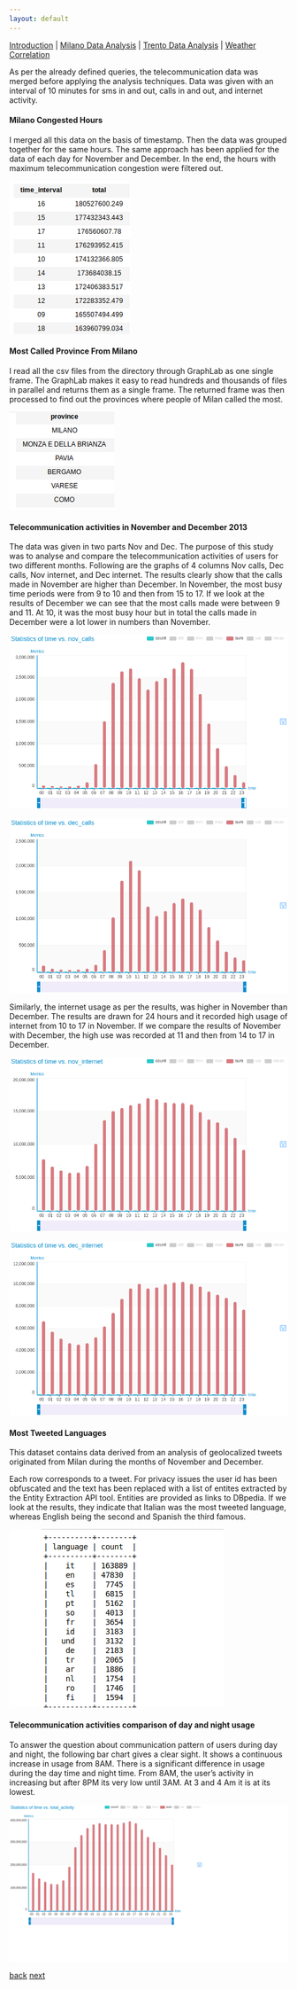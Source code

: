 ```yaml
---
layout: default
---
```


[Introduction](./../index.html) | [Milano Data Analysis](./../pages/milano.html) | [Trento Data Analysis](./../pages/trento.html) | [Weather Correlation](./../pages/correlation.html)

As per the already defined queries, the telecommunication data was merged before applying the analysis techniques. Data was given with an interval of 10 minutes for sms in and out, calls in and out, and internet activity.

#### Milano Congested Hours

I merged all this data on the basis of timestamp. Then the data was grouped together for the same hours. The same approach has been applied for the data of each day for November and December. In the end, the hours with maximum telecommunication congestion were filtered out. 

![Milano Cog Hours](./../assets/images/milano_cong_hours.png)


#### Most Called Province From Milano

I read all the csv files from the directory through GraphLab as one single frame. The GraphLab makes it easy to read hundreds and thousands of files in parallel and returns them as a single frame. The returned frame was then processed to find out the provinces where people of Milan called the most.

![Milano Prov](./../assets/images/provinces_milano.png)

#### Telecommunication activities in November and December 2013

The data was given in two parts Nov and Dec. The purpose of this study was to analyse and compare the telecommunication activities of users for two different months. Following are the graphs of 4 columns Nov calls, Dec calls, Nov internet, and Dec internet. The
results clearly show that the calls made in November are higher than December. In November, the most busy time periods were from 9 to 10 and then from 15 to 17. If we look at the results of December we can see that the most calls made were between 9 and 11. At 10, it was the most busy hour but in total the calls made in December were a lot lower in numbers than November.

![Nov Calls](./../assets/images/Milano-Nov-Calls.png)

![Dec Calls](./../assets/images/Milano-Dec-Calls.png)


Similarly, the internet usage as per the results, was higher in November than December. The results are drawn for 24 hours and it recorded high usage of internet from 10 to 17 in November. If we compare the results of November with December, the high use was recorded at 11 and then from 14 to 17 in December.

![Nov Internet](./../assets/images/Milano-Nov-Internet.png)

![Dec Internet](./../assets/images/Milano-Dec-internet.png)

#### Most Tweeted Languages

This dataset contains data derived from an analysis of geolocalized tweets originated from Milan during the months of November and December.

Each row corresponds to a tweet. For privacy issues the user id has been obfuscated and the text has been replaced with a list of entites extracted by the Entity Extraction API tool. Entities are provided as links to DBpedia.
If we look at the results, they indicate that Italian was the most tweeted language, whereas English being the second and Spanish the third famous.

![Pop Languages](./../assets/images/Most-Used-languages.png)

#### Telecommunication activities comparison of day and night usage

To answer the question about communication pattern of users during day and night, the following bar chart gives a clear sight. It shows a continuous increase in usage from 8AM. There is a significant difference in usage during the day time and night time. From 8AM, the
user’s activity in increasing but after 8PM its very low until 3AM. At 3 and 4 Am it is at its lowest.

![Pop Languages](./../assets/images/milano_day_night.png)





[back](./../index.html)                                                                             [next](./../pages/trento.html)
